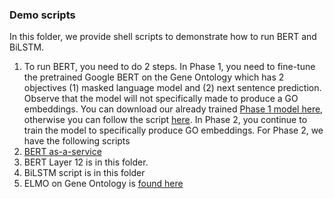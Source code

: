 

### Demo scripts

In this folder, we provide shell scripts to demonstrate how to run BERT and BiLSTM. 

1. To run BERT, you need to do 2 steps. In Phase 1, you need to fine-tune the pretrained Google BERT on the Gene Ontology which has 2 objectives (1) masked language model and (2) next sentence prediction. Observe that the model will not specifically made to produce a GO embeddings. You can download our already trained [Phase 1 model here](https://drive.google.com/drive/folders/129UObLlhnp0RK6MQAS7waUF-k4SuGV-u), otherwise you can follow the script [here](https://github.com/datduong/EncodeGeneOntology/blob/master/BERT/PretrainBertPhase1/run.sh). In Phase 2, you continue to train the model to specifically produce GO embeddings. For Phase 2, we have the following scripts
2. [BERT as-a-service](https://github.com/auppunda/GeneOntologyEncoders/blob/master/BertAsAService/GetVecFile.sh)
3. BERT Layer 12 is in this folder. 
2. BiLSTM script is in this folder
3. ELMO on Gene Ontology is [found here](https://github.com/auppunda/GeneOntologyEncoders/tree/master/Elmo/encoder)




